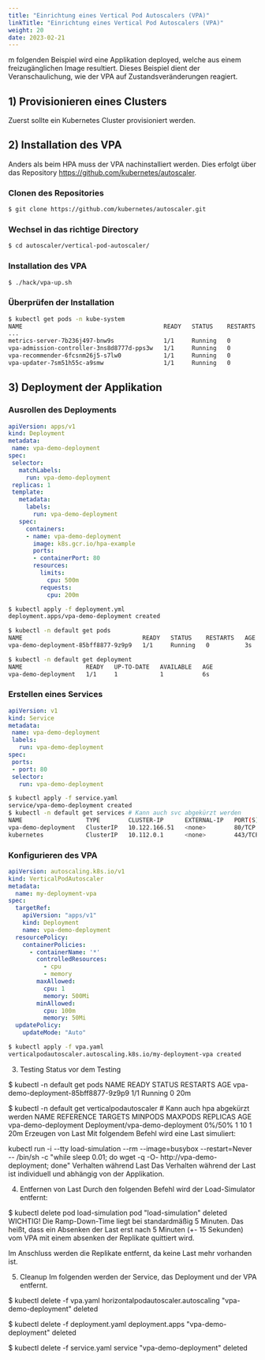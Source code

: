 ```yaml
---
title: "Einrichtung eines Vertical Pod Autoscalers (VPA)"
linkTitle: "Einrichtung eines Vertical Pod Autoscalers (VPA)"
weight: 20
date: 2023-02-21
---
```


m folgenden Beispiel wird eine Applikation deployed, welche aus einem freizugänglichen Image resultiert. Dieses Beispiel dient der Veranschaulichung, wie der VPA auf Zustandsveränderungen reagiert.

## 1) Provisionieren eines Clusters
Zuerst sollte ein Kubernetes Cluster provisioniert werden.

## 2) Installation des VPA
Anders als beim HPA muss der VPA nachinstalliert werden. Dies erfolgt über das Repository https://github.com/kubernetes/autoscaler.

### Clonen des Repositories

```bash
$ git clone https://github.com/kubernetes/autoscaler.git
```

### Wechsel in das richtige Directory

```bash
$ cd autoscaler/vertical-pod-autoscaler/
```

### Installation des VPA

```bash
$ ./hack/vpa-up.sh
```

### Überprüfen der Installation

``` bash
$ kubectl get pods -n kube-system
NAME                                        READY   STATUS    RESTARTS   AGE
...
metrics-server-7b236j497-bnw9s              1/1     Running   0          67d
vpa-admission-controller-3ns8d8777d-pps3w   1/1     Running   0          12s
vpa-recommender-6fcsnm26j5-s7lw0            1/1     Running   0          23s
vpa-updater-7sm51h55c-a9smw                 1/1     Running   0          23s
```

## 3) Deployment der Applikation

### Ausrollen des Deployments

```yaml
apiVersion: apps/v1
kind: Deployment
metadata:
 name: vpa-demo-deployment
spec:
 selector:
   matchLabels:
     run: vpa-demo-deployment
 replicas: 1
 template:
   metadata:
     labels:
       run: vpa-demo-deployment
   spec:
     containers:
     - name: vpa-demo-deployment
       image: k8s.gcr.io/hpa-example
       ports:
       - containerPort: 80
       resources:
         limits:
           cpu: 500m
         requests:
           cpu: 200m
```
```bash
$ kubectl apply -f deployment.yml
deployment.apps/vpa-demo-deployment created

$ kubectl -n default get pods
NAME                                  READY   STATUS    RESTARTS   AGE
vpa-demo-deployment-85bff8877-9z9p9   1/1     Running   0          3s

$ kubectl -n default get deployment
NAME                  READY   UP-TO-DATE   AVAILABLE   AGE
vpa-demo-deployment   1/1     1            1           6s
```

### Erstellen eines Services

```yaml
apiVersion: v1
kind: Service
metadata:
 name: vpa-demo-deployment
 labels:
   run: vpa-demo-deployment
spec:
 ports:
 - port: 80
 selector:
   run: vpa-demo-deployment
```

```bash
$ kubectl apply -f service.yaml
service/vpa-demo-deployment created
$ kubectl -n default get services # Kann auch svc abgekürzt werden
NAME                  TYPE        CLUSTER-IP      EXTERNAL-IP   PORT(S)   AGE
vpa-demo-deployment   ClusterIP   10.122.166.51   <none>        80/TCP    5s
kubernetes            ClusterIP   10.112.0.1      <none>        443/TCP   13d
```

### Konfigurieren des VPA

```yaml
apiVersion: autoscaling.k8s.io/v1
kind: VerticalPodAutoscaler
metadata:
  name: my-deployment-vpa
spec:
  targetRef:
    apiVersion: "apps/v1"
    kind: Deployment
    name: vpa-demo-deployment
  resourcePolicy:
    containerPolicies:
      - containerName: '*'
        controlledResources:
          - cpu
          - memory
        maxAllowed:
          cpu: 1
          memory: 500Mi
        minAllowed:
          cpu: 100m
          memory: 50Mi
  updatePolicy:
    updateMode: "Auto"
```
```bash
$ kubectl apply -f vpa.yaml
verticalpodautoscaler.autoscaling.k8s.io/my-deployment-vpa created
```

3) Testing
Status vor dem Testing


$ kubectl -n default get pods
NAME                                  READY   STATUS    RESTARTS   AGE
vpa-demo-deployment-85bff8877-9z9p9   1/1     Running   0          20m
 
$ kubectl -n default get verticalpodautoscaler # Kann auch hpa abgekürzt werden
NAME                  REFERENCE                        TARGETS   MINPODS   MAXPODS   REPLICAS   AGE
vpa-demo-deployment   Deployment/vpa-demo-deployment   0%/50%    1         10        1          20m
Erzeugen von Last
Mit folgendem Befehl wird eine Last simuliert:

kubectl run -i --tty load-simulation --rm --image=busybox --restart=Never -- /bin/sh -c "while sleep 0.01; do wget -q -O- http://vpa-demo-deployment; done"
Verhalten während Last
Das Verhalten während der Last ist individuell und abhängig von der Applikation.

4) Entfernen von Last
Durch den folgenden Befehl wird der Load-Simulator entfernt:

$ kubectl delete pod load-simulation
pod "load-simulation" deleted
WICHTIG! Die Ramp-Down-Time liegt bei standardmäßig 5 Minuten. Das heißt, dass ein Absenken der Last erst nach 5 Minuten (+- 15 Sekunden) vom VPA mit einem absenken der Replikate quittiert wird.

Im Anschluss werden die Replikate entfernt, da keine Last mehr vorhanden ist.

5) Cleanup
Im folgenden werden der Service, das Deployment und der VPA entfernt.

$ kubectl delete -f vpa.yaml
horizontalpodautoscaler.autoscaling "vpa-demo-deployment" deleted
 
$ kubectl delete -f deployment.yaml
deployment.apps "vpa-demo-deployment" deleted
 
$ kubectl delete -f service.yaml
service "vpa-demo-deployment" deleted